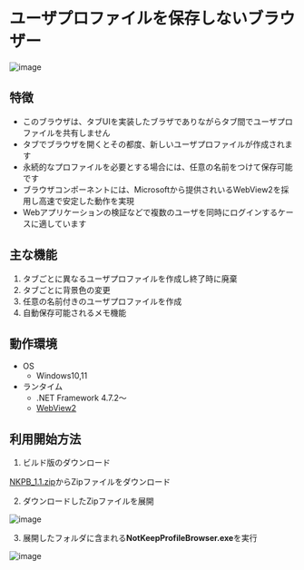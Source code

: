 # ユーザプロファイルを保存しないブラウザー

![image](https://user-images.githubusercontent.com/12761202/198816096-ea8463ab-3a69-40dd-a8e4-428e1d73120a.png)

## 特徴
- このブラウザは、タブUIを実装したブラザでありながらタブ間でユーザプロファイルを共有しません
- タブでブラウザを開くとその都度、新しいユーザプロファイルが作成されます
- 永続的なプロファイルを必要とする場合には、任意の名前をつけて保存可能です
- ブラウザコンポーネントには、Microsoftから提供されいるWebView2を採用し高速で安定した動作を実現
- Webアプリケーションの検証などで複数のユーザを同時にログインするケースに適しています

## 主な機能

1. タブごとに異なるユーザプロファイルを作成し終了時に廃棄
2. タブごとに背景色の変更
3. 任意の名前付きのユーザプロファイルを作成
4. 自動保存可能されるメモ機能

## 動作環境

- OS
  - Windows10,11
- ランタイム
  - .NET Framework 4.7.2～
  - [WebView2](https://developer.microsoft.com/ja-jp/microsoft-edge/webview2/#download-section)


## 利用開始方法

1. ビルド版のダウンロード

[NKPB_1.1.zip](https://github.com/orzmakoto/NotKeepProfileBrowser/raw/master/Binary/NKPB_1.1.zip)からZipファイルをダウンロード

2. ダウンロードしたZipファイルを展開

![image](https://user-images.githubusercontent.com/12761202/198855145-cd9d511f-7634-499a-8449-58f9f3687e2f.png)

3. 展開したフォルダに含まれる**NotKeepProfileBrowser.exe**を実行

![image](https://user-images.githubusercontent.com/12761202/198854977-c455e9f1-4cd3-481a-adeb-fa5e619682fa.png)


